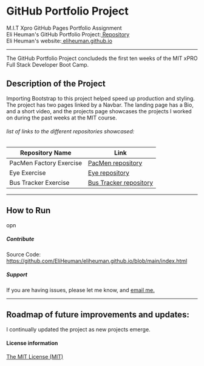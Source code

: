 # GitHub Portfolio Project
M.I.T Xpro GitHub Pages Portfolio Assignment<br>
Eli Heuman's GitHub Portfolio Project:<a href="https://github.com/EliHeuman/eliheuman.github.io"> Repository</a><br>
Eli Heuman's website:<a href=https://eliheuman.github.io> eliheuman.github.io</a>
___

The GitHub Portfolio Project concludeds the first ten weeks of the MIT xPRO Full Stack Developer Boot Camp.

## Description of the Project 
Importing Bootstrap to this project helped speed up production and styling. The project has two pages linked by a Navbar. The landing page has a Bio, and a short video, and the projects page showcases the projects I worked on during the past weeks at the MIT course.
###### list of links to the different repositories showcased:
Repository Name  | Link
-------------|--------------------
PacMen Factory Exercise | <a href="https://github.com/EliHeuman/PacMen-Factory-Exercise">PacMen repository</a>
Eye Exercise | <a href="https://github.com/EliHeuman/Eye">Eye repository</a>
Bus Tracker Exercise| <a href="https://github.com/EliHeuman/Real-Time-Bus">Bus Tracker repository</a>

___
## How to Run
opn

##### Contribute
Source Code: https://github.com/EliHeuman/eliheuman.github.io/blob/main/index.html

##### Support
If you are having issues, please let me know, and <a href="mailto:biz.elih@gmail.com"> email me.</a>
___
## Roadmap of future improvements and updates:
I continually updated the project as new projects emerge.

#### License information

<a href="http://eliheuman.github.io/License.txt">The MIT License (MIT)</a>
